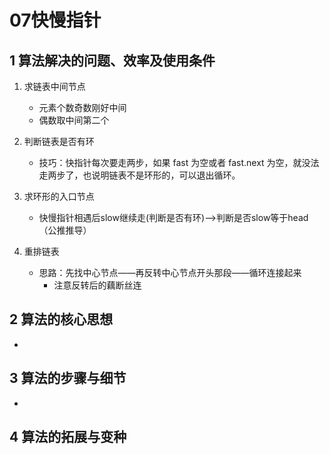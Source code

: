 # 07快慢指针

## 1 算法解决的问题、效率及使用条件

1. 求链表中间节点
   - 元素个数奇数刚好中间
   - 偶数取中间第二个
2. 判断链表是否有环
   - 技巧：快指针每次要走两步，如果 fast 为空或者 fast.next 为空，就没法走两步了，也说明链表不是环形的，可以退出循环。

3. 求环形的入口节点
   - 快慢指针相遇后slow继续走(判断是否有环)——>判断是否slow等于head（公推推导）

4. 重排链表
   - 思路：先找中心节点——再反转中心节点开头那段——循环连接起来
     - 注意反转后的藕断丝连


## 2 算法的核心思想

- 

## 3 算法的步骤与细节

- 

## 4 算法的拓展与变种